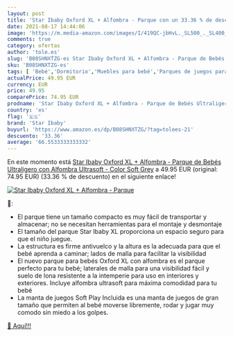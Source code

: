 ```yaml
---
layout: post
title: 'Star Ibaby Oxford XL + Alfombra - Parque con un 33.36 % de descuento'
date: 2021-08-17 14:44:06
image: 'https://m.media-amazon.com/images/I/419QC-jbHvL._SL500_._SL400_.jpg'
comments: true
category: ofertas
author: 'tole.es'
slug: 'B08SHNXTZG-es Star Ibaby Oxford XL + Alfombra - Parque de Bebés...'
sku: 'B08SHNXTZG-es'
tags: [ 'Bebé','Dormitorio','Muebles para bebé','Parques de juegos para bebé','bebés','star ibaby', ]
actualPrice: 49.95 EUR
currency: EUR
price: 49.95
comparePrice: 74.95 EUR
prodname: 'Star Ibaby Oxford XL + Alfombra - Parque de Bebés Ultraligero con Alfombra Ultrasoft - Color Soft Grey'
country: 'es'
flag: '🇪🇸'
brand: 'Star Ibaby'
buyurl: 'https://www.amazon.es/dp/B08SHNXTZG/?tag=tolees-21'
descuento: '33.36'
average: '66.5533333333332'
---
```


En este momento está [Star Ibaby Oxford XL + Alfombra - Parque de Bebés Ultraligero con Alfombra Ultrasoft - Color Soft Grey](https://www.amazon.es/dp/B08SHNXTZG/?tag=tolees-21) a 49.95 EUR (original: 74.95 EUR) (33.36 %  de descuento) en el siguiente enlace!

[![Star Ibaby Oxford XL + Alfombra - Parque](https://m.media-amazon.com/images/I/419QC-jbHvL._SL500_._SL400_.jpg)](https://www.amazon.es/dp/B08SHNXTZG/?tag=tolees-21)

🔎:

- El parque tiene un tamaño compacto es muy fácil de transportar y almacenar; no se necesitan herramientas para el montaje y desmontaje
- El tamaño del parque Star Ibaby XL proporciona un espacio seguro para que el niño juegue.
- La estructura es firme antivuelco y la altura es la adecuada para que el bebé aprenda a caminar; lados de malla para facilitar la visibilidad
- El nuevo parque para bebés Oxford XL con alfombra es el parque perfecto para tu bebé; laterales de malla para una visibilidad fácil y suelo de lona resistente a la intemperie para uso en interiores y exteriores. Incluye alfombra ultrasoft para máxima comodidad para tu bebé
- La manta de juegos Soft Play Incluida es una manta de juegos de gran tamaño que permiten al bebé moverse libremente, rodar y jugar muy comodo sin miedo a los golpes.

[🛒 Aquí!!!](https://www.amazon.es/dp/B08SHNXTZG/?tag=tolees-21)
